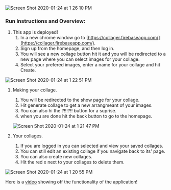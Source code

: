 ![Screen Shot 2020-01-24 at 1 26 10 PM](https://user-images.githubusercontent.com/17993120/73101530-1c1abc80-3ead-11ea-9e3b-6f3890e95f4f.png)

### Run Instructions and Overview:

1. This app is deployed!
    1. In a new chrome window go to [https://collager.firebaseapp.com/](https://collager.firebaseapp.com/).
    1. Sign up from the homepage, and then log in. 
    1. You will see a new collage button hit it and you will be redirected to a new page where you can select images for your     collage.
    1. Select your prefered images, enter a name for your collage and hit Create.

  ![Screen Shot 2020-01-24 at 1 22 51 PM](https://user-images.githubusercontent.com/17993120/73103748-00fe7b80-3eb2-11ea-8606-f909dd902190.png)

1. Making your collage.
    1. You will be redirected to the show page for your collage.
    1. Hit generate collage to get a new arrangmeant of your images.
    1. You can also hi the ?!!!?!! button for a suprise.
    1. when you are done hit the back button to go to the homepage.
    
    ![Screen Shot 2020-01-24 at 1 21 47 PM](https://user-images.githubusercontent.com/17993120/73103808-22f7fe00-3eb2-11ea-9d25-787c13cef1c3.png)
    
1. Your collages.
    1. If you are logged in you can selected and view your saved collages.
    1. You can still edit an existing collage if you navigate back to its' page.
    1. You can also create new collages.
    1. Hit the red x next to your collages to delete them.

![Screen Shot 2020-01-24 at 1 20 55 PM](https://user-images.githubusercontent.com/17993120/73103820-3014ed00-3eb2-11ea-9e48-bdd2156e5ca2.png)

Here is a [video](https://youtu.be/weT_5jDRkMM) showing off the functionality of the application!
